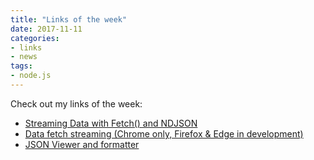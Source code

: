 ```yaml
---
title: "Links of the week"
date: 2017-11-11
categories:
- links
- news
tags:
- node.js
---
```


Check out my links of the week:
<!--more-->

* [Streaming Data with Fetch() and NDJSON](https://canjs.com/doc/can-ndjson-stream.html)
* [Data fetch streaming (Chrome only, Firefox & Edge in development)](https://glitch.com/edit/#!/ndjson-stream-api-demo?path=server.js:1:0)
* [JSON Viewer and formatter](http://jsonviewer.stack.hu/)
